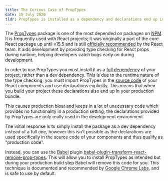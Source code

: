 ```yaml
---
title: The Curious Case of PropTypes
date: 15 July 2020
tldr: PropTypes is installed as a dependency and declarations end up in production bundles, yet are only helpful during development. To remove from production bundles use babel-plugin-transform-react-remove-prop-types.
---
```


The [PropTypes](https://www.npmjs.com/package/prop-types) package is one of the most depended on packages on [NPM](https://www.npmjs.com/browse/depended). It is frequently used with React projects; it was originally a part of the core React package up until v15.5 and is still [officially recommended](https://reactjs.org/docs/typechecking-with-proptypes.html) by the React team. It aids development by providing type checking for React props during runtime, helping developers catch bugs early on during development.

In order to use PropTypes you must install it as a [full dependency](https://www.npmjs.com/package/prop-types#installation) of your project, rather than a dev dependency. This is due to the runtime nature of the type checking; you must import PropTypes in the [source code](https://www.npmjs.com/package/prop-types#usage) of your React components and use declarations explicitly. This means that when you build your project these declarations also end up in your production bundle.

This causes production bloat and keeps in a lot of unecessary code which provides no functionality in a production setting; the declarations provided by PropTypes are only really used in the development environment.

The initial response is to simply install the package as a dev dependency instead of a full one, however this isn't possible as the declarations are used specifically in the source code of your components and thus qualify as "production code".

Instead, you can use the [Babel](https://babeljs.io/) plugin [babel-plugin-transform-react-remove-prop-types](https://github.com/oliviertassinari/babel-plugin-transform-react-remove-prop-types). This will allow you to install PropTypes as intended but during your production build step Babel will remove this code for you. This technique is documented and recommended by [Google Chrome Labs](https://github.com/GoogleChromeLabs/webpack-libs-optimizations#react), and is safe to use by default.